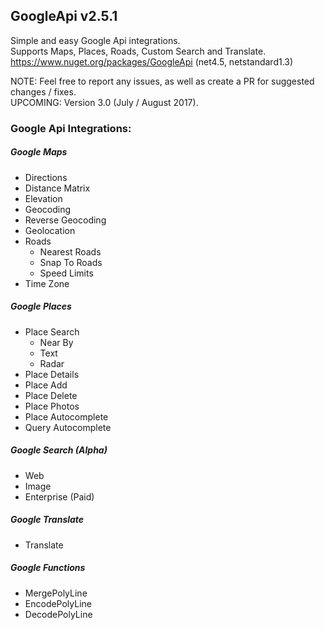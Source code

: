 ## GoogleApi v2.5.1
Simple and easy Google Api integrations.  
Supports Maps, Places, Roads, Custom Search and Translate.  
https://www.nuget.org/packages/GoogleApi (net4.5, netstandard1.3)


NOTE: Feel free to report any issues, as well as create a PR for suggested changes / fixes.  
UPCOMING: Version 3.0 (July / August 2017).

### Google Api Integrations:
##### Google Maps
  * Directions
  * Distance Matrix
  * Elevation
  * Geocoding 
  * Reverse Geocoding
  * Geolocation
  * Roads 
    * Nearest Roads
    * Snap To Roads
    * Speed Limits
  * Time Zone

##### Google Places
  * Place Search
    * Near By
	* Text
	* Radar
  * Place Details
  * Place Add
  * Place Delete
  * Place Photos
  * Place Autocomplete
  * Query Autocomplete

##### Google Search (*Alpha*)
  * Web
  * Image
  * Enterprise (Paid)

##### Google Translate 
  * Translate

##### Google Functions 
  * MergePolyLine
  * EncodePolyLine
  * DecodePolyLine

